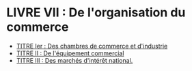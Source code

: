 # LIVRE VII : De l'organisation du commerce

- [TITRE Ier : Des chambres de commerce et d'industrie](titre-ier)
- [TITRE II : De l'équipement commercial](titre-ii)
- [TITRE III : Des marchés d'intérêt national.](titre-iii)

